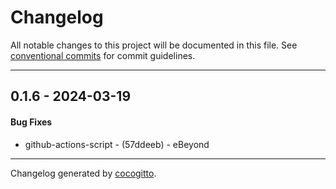 # Changelog
All notable changes to this project will be documented in this file. See [conventional commits](https://www.conventionalcommits.org/) for commit guidelines.

- - -
## 0.1.6 - 2024-03-19
#### Bug Fixes
- github-actions-script - (57ddeeb) - eBeyond

- - -

Changelog generated by [cocogitto](https://github.com/cocogitto/cocogitto).